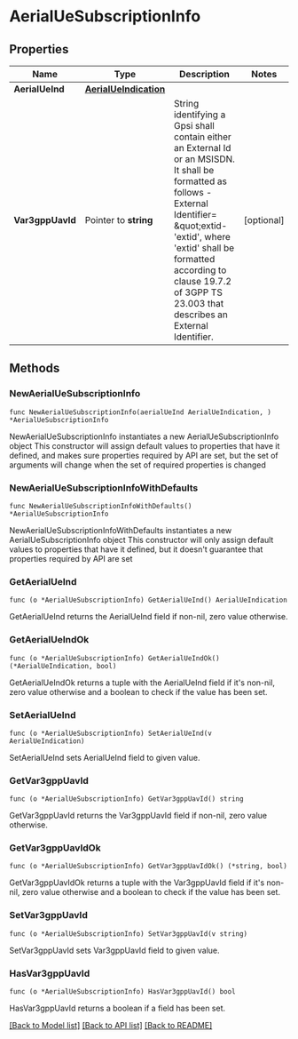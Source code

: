 # AerialUeSubscriptionInfo

## Properties

Name | Type | Description | Notes
------------ | ------------- | ------------- | -------------
**AerialUeInd** | [**AerialUeIndication**](AerialUeIndication.md) |  | 
**Var3gppUavId** | Pointer to **string** | String identifying a Gpsi shall contain either an External Id or an MSISDN.  It shall be formatted as follows -External Identifier&#x3D; \&quot;extid-&#39;extid&#39;, where &#39;extid&#39;  shall be formatted according to clause 19.7.2 of 3GPP TS 23.003 that describes an  External Identifier.   | [optional] 

## Methods

### NewAerialUeSubscriptionInfo

`func NewAerialUeSubscriptionInfo(aerialUeInd AerialUeIndication, ) *AerialUeSubscriptionInfo`

NewAerialUeSubscriptionInfo instantiates a new AerialUeSubscriptionInfo object
This constructor will assign default values to properties that have it defined,
and makes sure properties required by API are set, but the set of arguments
will change when the set of required properties is changed

### NewAerialUeSubscriptionInfoWithDefaults

`func NewAerialUeSubscriptionInfoWithDefaults() *AerialUeSubscriptionInfo`

NewAerialUeSubscriptionInfoWithDefaults instantiates a new AerialUeSubscriptionInfo object
This constructor will only assign default values to properties that have it defined,
but it doesn't guarantee that properties required by API are set

### GetAerialUeInd

`func (o *AerialUeSubscriptionInfo) GetAerialUeInd() AerialUeIndication`

GetAerialUeInd returns the AerialUeInd field if non-nil, zero value otherwise.

### GetAerialUeIndOk

`func (o *AerialUeSubscriptionInfo) GetAerialUeIndOk() (*AerialUeIndication, bool)`

GetAerialUeIndOk returns a tuple with the AerialUeInd field if it's non-nil, zero value otherwise
and a boolean to check if the value has been set.

### SetAerialUeInd

`func (o *AerialUeSubscriptionInfo) SetAerialUeInd(v AerialUeIndication)`

SetAerialUeInd sets AerialUeInd field to given value.


### GetVar3gppUavId

`func (o *AerialUeSubscriptionInfo) GetVar3gppUavId() string`

GetVar3gppUavId returns the Var3gppUavId field if non-nil, zero value otherwise.

### GetVar3gppUavIdOk

`func (o *AerialUeSubscriptionInfo) GetVar3gppUavIdOk() (*string, bool)`

GetVar3gppUavIdOk returns a tuple with the Var3gppUavId field if it's non-nil, zero value otherwise
and a boolean to check if the value has been set.

### SetVar3gppUavId

`func (o *AerialUeSubscriptionInfo) SetVar3gppUavId(v string)`

SetVar3gppUavId sets Var3gppUavId field to given value.

### HasVar3gppUavId

`func (o *AerialUeSubscriptionInfo) HasVar3gppUavId() bool`

HasVar3gppUavId returns a boolean if a field has been set.


[[Back to Model list]](../README.md#documentation-for-models) [[Back to API list]](../README.md#documentation-for-api-endpoints) [[Back to README]](../README.md)



